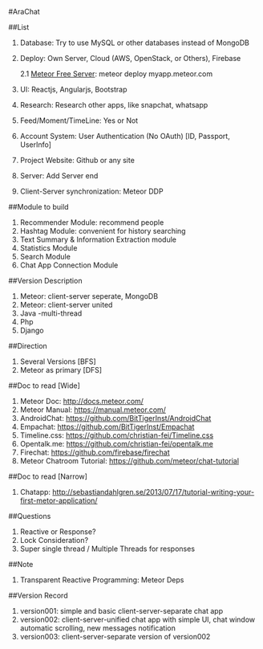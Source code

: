 #AraChat

##List
1. Database: Try to use MySQL or other databases instead of MongoDB
2. Deploy: Own Server, Cloud (AWS, OpenStack, or Others), Firebase
   
    2.1 [Meteor Free Server](http://docs.meteor.com/#/full/quickstart): meteor deploy myapp.meteor.com

3. UI: Reactjs, Angularjs, Bootstrap
4. Research: Research other apps, like snapchat, whatsapp
5. Feed/Moment/TimeLine: Yes or Not
6. Account System: User Authentication (No OAuth) [ID, Passport, UserInfo]
7. Project Website: Github or any site
8. Server: Add Server end
9. Client-Server synchronization: Meteor DDP

##Module to build
1. Recommender Module: recommend people
2. Hashtag Module: convenient for history searching
3. Text Summary & Information Extraction module
4. Statistics Module
5. Search Module
6. Chat App Connection Module

##Version Description
1. Meteor: client-server seperate, MongoDB
2. Meteor: client-server united
3. Java -multi-thread
4. Php
5. Django

##Direction
1. Several Versions [BFS]
2. Meteor as primary [DFS]

##Doc to read [Wide]
1. Meteor Doc: http://docs.meteor.com/
2. Meteor Manual: https://manual.meteor.com/
3. AndroidChat: https://github.com/BitTigerInst/AndroidChat
4. Empachat: https://github.com/BitTigerInst/Empachat
5. Timeline.css: https://github.com/christian-fei/Timeline.css
6. Opentalk.me: https://github.com/christian-fei/opentalk.me
7. Firechat: https://github.com/firebase/firechat
8. Meteor Chatroom Tutorial: https://github.com/meteor/chat-tutorial

##Doc to read [Narrow]
1. Chatapp: http://sebastiandahlgren.se/2013/07/17/tutorial-writing-your-first-metor-application/

##Questions
1. Reactive or Response?
2. Lock Consideration?
3. Super single thread / Multiple Threads for responses

##Note
1. Transparent Reactive Programming: Meteor Deps

##Version Record
1. version001: simple and basic client-server-separate chat app
2. version002: client-server-unified chat app with simple UI, chat window automatic scrolling, new messages notification
3. version003: client-server-separate version of version002

    

